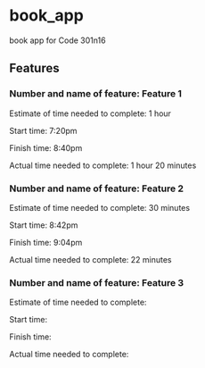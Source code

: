 # book_app
book app for Code 301n16

## Features

### Number and name of feature: Feature 1

Estimate of time needed to complete: 1 hour

Start time: 7:20pm

Finish time: 8:40pm

Actual time needed to complete: 1 hour 20 minutes

### Number and name of feature: Feature 2

Estimate of time needed to complete: 30 minutes

Start time: 8:42pm

Finish time: 9:04pm

Actual time needed to complete: 22 minutes

### Number and name of feature: Feature 3

Estimate of time needed to complete:

Start time: 

Finish time:

Actual time needed to complete: 